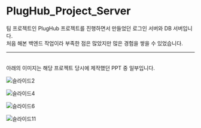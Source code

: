 # PlugHub_Project_Server

팀 프로젝트인 PlugHub 프로젝트를 진행하면서 만들었던 로그인 서버와 DB 서버입니다.<br>
처음 해본 백엔드 작업이라 부족한 점은 많았지만 많은 경험을 쌓을 수 있었습니다. 

---------------------------------------
<br>
아래의 이미지는 해당 프로젝트 당시에 제작했던 PPT 중 일부입니다.
<br>

![슬라이드2](https://github.com/byeoli24/PlugHub_Project_Server/assets/136569313/6a2f5710-bfc0-4764-af75-0f69c105e85f)

![슬라이드4](https://github.com/byeoli24/PlugHub_Project_Server/assets/136569313/d5f91a93-4631-4d63-aff0-5522e7b6ce7d)

![슬라이드6](https://github.com/byeoli24/PlugHub_Project_Server/assets/136569313/b77d4ac2-7a94-4775-b6f5-30da7fe342b1)

![슬라이드11](https://github.com/byeoli24/PlugHub_Project_Server/assets/136569313/bc140e11-5948-4abd-8192-74c3f8a2664f)

